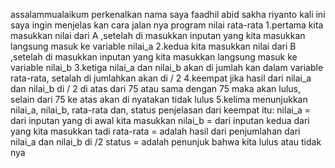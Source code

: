 assalammualaikum perkenalkan nama saya faadhil abid sakha riyanto
kali ini saya ingin menjelas kan cara jalan nya program nilai rata-rata
1.pertama kita masukkan nilai dari A ,setelah di masukkan inputan yang kita masukkan langsung masuk ke variable nilai_a
2.kedua kita masukkan nilai dari B ,setelah di masukkan inputan yang kita masukkan langsung masuk ke variable nilai_b
3.ketiga nilai_a dan nilai_b akan di jumlah kan dalam variable rata-rata, setalah di jumlahkan akan di / 2
4.keempat jika hasil dari nilai_a dan nilai_b di / 2 di atas dari 75 atau sama dengan 75 maka akan lulus, selain dari 75 ke atas akan di nyatakan tidak lulus
5.kelima menunjukkan nilai_a, nilai_b, rata-rata dan, status penjelasan dari keempat itu:
nilai_a = dari inputan yang di awal kita masukkan
nilai_b = dari inputan kedua dari yang kita masukkan tadi
rata-rata = adalah hasil dari penjumlahan dari nilai_a dan nilai_b di /2
status = adalah penunjuk bahwa kita lulus atau tidak nya
